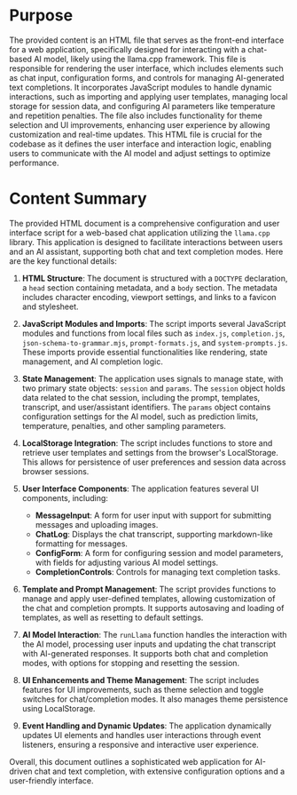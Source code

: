 # Purpose
The provided content is an HTML file that serves as the front-end interface for a web application, specifically designed for interacting with a chat-based AI model, likely using the llama.cpp framework. This file is responsible for rendering the user interface, which includes elements such as chat input, configuration forms, and controls for managing AI-generated text completions. It incorporates JavaScript modules to handle dynamic interactions, such as importing and applying user templates, managing local storage for session data, and configuring AI parameters like temperature and repetition penalties. The file also includes functionality for theme selection and UI improvements, enhancing user experience by allowing customization and real-time updates. This HTML file is crucial for the codebase as it defines the user interface and interaction logic, enabling users to communicate with the AI model and adjust settings to optimize performance.
# Content Summary
The provided HTML document is a comprehensive configuration and user interface script for a web-based chat application utilizing the `llama.cpp` library. This application is designed to facilitate interactions between users and an AI assistant, supporting both chat and text completion modes. Here are the key functional details:

1. **HTML Structure**: The document is structured with a `DOCTYPE` declaration, a `head` section containing metadata, and a `body` section. The metadata includes character encoding, viewport settings, and links to a favicon and stylesheet.

2. **JavaScript Modules and Imports**: The script imports several JavaScript modules and functions from local files such as `index.js`, `completion.js`, `json-schema-to-grammar.mjs`, `prompt-formats.js`, and `system-prompts.js`. These imports provide essential functionalities like rendering, state management, and AI completion logic.

3. **State Management**: The application uses signals to manage state, with two primary state objects: `session` and `params`. The `session` object holds data related to the chat session, including the prompt, templates, transcript, and user/assistant identifiers. The `params` object contains configuration settings for the AI model, such as prediction limits, temperature, penalties, and other sampling parameters.

4. **LocalStorage Integration**: The script includes functions to store and retrieve user templates and settings from the browser's LocalStorage. This allows for persistence of user preferences and session data across browser sessions.

5. **User Interface Components**: The application features several UI components, including:
   - **MessageInput**: A form for user input with support for submitting messages and uploading images.
   - **ChatLog**: Displays the chat transcript, supporting markdown-like formatting for messages.
   - **ConfigForm**: A form for configuring session and model parameters, with fields for adjusting various AI model settings.
   - **CompletionControls**: Controls for managing text completion tasks.

6. **Template and Prompt Management**: The script provides functions to manage and apply user-defined templates, allowing customization of the chat and completion prompts. It supports autosaving and loading of templates, as well as resetting to default settings.

7. **AI Model Interaction**: The `runLlama` function handles the interaction with the AI model, processing user inputs and updating the chat transcript with AI-generated responses. It supports both chat and completion modes, with options for stopping and resetting the session.

8. **UI Enhancements and Theme Management**: The script includes features for UI improvements, such as theme selection and toggle switches for chat/completion modes. It also manages theme persistence using LocalStorage.

9. **Event Handling and Dynamic Updates**: The application dynamically updates UI elements and handles user interactions through event listeners, ensuring a responsive and interactive user experience.

Overall, this document outlines a sophisticated web application for AI-driven chat and text completion, with extensive configuration options and a user-friendly interface.
